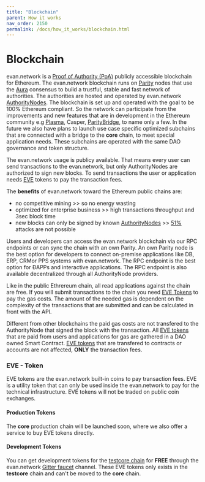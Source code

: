 ```yaml
---
title: "Blockchain"
parent: How it works
nav_order: 2150
permalink: /docs/how_it_works/blockchain.html
---
```


<!--
  TODO:
    - move EVE info into own section
    - links to explorer / status page?
-->

# Blockchain

evan.network is a [Proof of Authority (PoA)](https://en.wikipedia.org/wiki/Proof-of-authority) publicly accessible blockchain for Ethereum. The evan.network blockchain runs on [Parity](https://parity.io/) nodes that use the [Aura](https://wiki.parity.io/Aura.html) consensus to build a trustful, stable and fast network of authorities. The authorities are hosted and operated by evan.network [AuthorityNodes](/docs/how_it_works/authoritynode.html). The blockchain is set up and operated with the goal to be 100% Ethereum compliant. So the network can participate from the improvements and new features that are in development in the Ethereum community e.g [Plasma](https://plasma.io/), Casper, [ParityBridge](https://github.com/paritytech/parity-bridge), to name only a few. In the future we also have plans to launch use case specific optimized subchains that are connected with a bridge to the **core** chain, to meet special application needs. These subchains are operated with the same DAO governance and token structure.

The evan.network usage is publicy available. That means every user can send transactions to the evan.network, but only AuthorityNodes are authorized to sign new blocks. To send transactions the user or application needs [EVE](/docs/other/glossary.html#e) tokens to pay the transaction fees.

The **benefits** of evan.network toward the Ethereum public chains are:
* no competitive mining >> so no energy wasting
* optimized for enterprise business >> high transactions throughput and 3sec block time
* new blocks can only be signed by known [AuthorityNodes](/docs/how_it_works/authoritynode.html) >> [51%](https://learncryptography.com/cryptocurrency/51-attack) attacks are not possible

Users and developers can access the evan.network blockchain via our RPC endpoints or can sync the chain with an own Parity. An own Parity node is the best option for developers to connect on-premise applications like DB, ERP, CRMor PPS systems with evan.network. The RPC endpoint is the best option for ÐAPPs and interactive applications. The RPC endpoint is also available decentralized through all AuthorityNode providers.

Like in the public Ethrereum chain, all read applications against the chain are free. If you will submit transactions to the chain you need [EVE Tokens](/docs/other/glossary.html#e) to pay the gas costs. The amount of the needed gas is dependent on the complexity of the transactions that are submitted and can be calculated in front with the API.

Different from other blockchains the paid gas costs are not transfered to the AuthorityNode that signed the block with the transaction. All [EVE tokens](/docs/other/glossary.html#e) that are paid from users and applications for gas are gathered in a DAO owned Smart Contract. [EVE tokens](/docs/other/glossary.html#e) that are transfered to contracts or accounts are not affected, **ONLY** the transaction fees.


### EVE - Token

EVE tokens are the evan.network built-in coins to pay transaction fees. EVE is a utility token that can only be used inside the evan.network to pay for the technical infrastructure. EVE tokens will not be traded on public coin exchanges.

#### Production Tokens
The **core** production chain will be launched soon, where we also offer a service to buy EVE tokens directly.

#### Development Tokens
You can get development tokens for the [testcore chain](https://github.com/evannetwork/testcore-config) for **FREE** through the evan.network [Gitter faucet](https://gitter.im/evannetwork/faucet) channel. These EVE tokens only exists in the **testcore** chain and can't be moved to the **core** chain.
